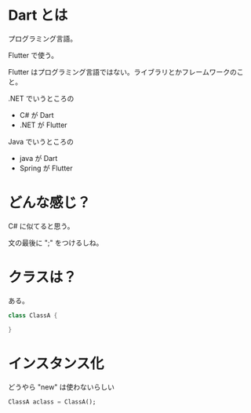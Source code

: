 # Dart とは

プログラミング言語。

Flutter で使う。

Flutter はプログラミング言語ではない。ライブラリとかフレームワークのこと。

.NET でいうところの

- C# が Dart
- .NET が Flutter

Java でいうところの

- java が Dart
- Spring が Flutter

# どんな感じ？

C# に似てると思う。

文の最後に ";" をつけるしね。

# クラスは？

ある。

```dart
class ClassA {

}
```

# インスタンス化

どうやら "new" は使わないらしい

```dart
ClassA aclass = ClassA();
```
